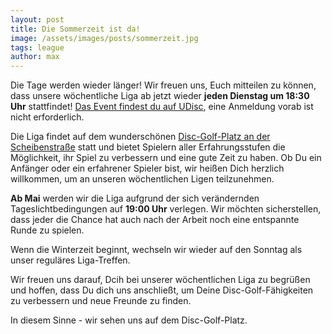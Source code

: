 ```yaml
---
layout: post
title: Die Sommerzeit ist da!
image: /assets/images/posts/sommerzeit.jpg
tags: league
author: max
---
```


Die Tage werden wieder länger! Wir freuen uns, Euch mitteilen zu können, dass unsere wöchentliche Liga ab jetzt wieder **jeden Dienstag um 18:30 Uhr** stattfindet! [Das Event findest du auf UDisc](https://udisc.com/leagues/syndication-weekly), eine Anmeldung vorab ist nicht erforderlich.

Die Liga findet auf dem wunderschönen [Disc-Golf-Platz an der Scheibenstraße](https://goo.gl/maps/yqyVDEoEs8Qd5LD56) statt und bietet Spielern aller Erfahrungsstufen die Möglichkeit, ihr Spiel zu verbessern und eine gute Zeit zu haben. Ob Du ein Anfänger oder ein erfahrener Spieler bist, wir heißen Dich herzlich willkommen, um an unseren wöchentlichen Ligen teilzunehmen.

**Ab Mai** werden wir die Liga aufgrund der sich verändernden Tageslichtbedingungen auf **19:00 Uhr** verlegen. Wir möchten sicherstellen, dass jeder die Chance hat auch nach der Arbeit noch eine entspannte Runde zu spielen.

Wenn die Winterzeit beginnt, wechseln wir wieder auf den Sonntag als unser reguläres Liga-Treffen.

Wir freuen uns darauf, Dcih bei unserer wöchentlichen Liga zu begrüßen und hoffen, dass Du dich uns anschließt, um Deine Disc-Golf-Fähigkeiten zu verbessern und neue Freunde zu finden.

In diesem Sinne - wir sehen uns auf dem Disc-Golf-Platz.